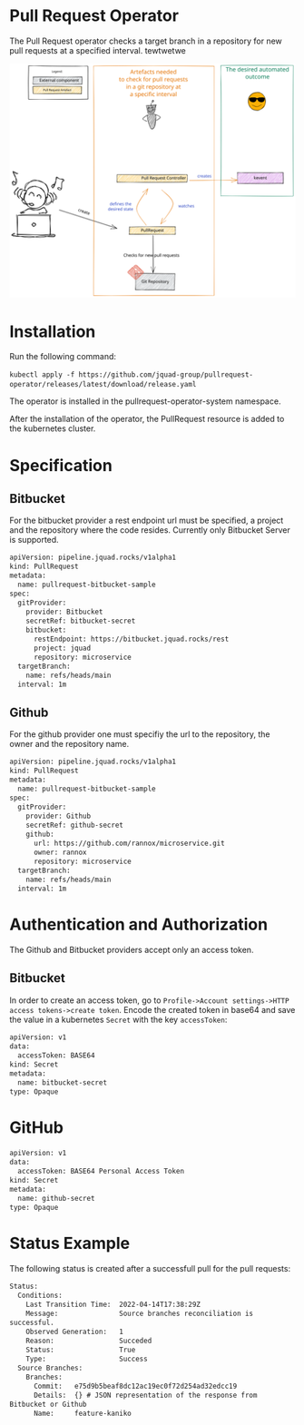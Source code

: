 # Pull Request Operator 

The Pull Request operator checks a target branch in a repository for new pull requests at a specified interval. tewtwetwe

![Workflow](https://github.com/jquad-group/pullrequest-operator/blob/main/img/pullrequest-operator.svg)

# Installation 

Run the following command:

`kubectl apply -f https://github.com/jquad-group/pullrequest-operator/releases/latest/download/release.yaml` 

The operator is installed in the pullrequest-operator-system namespace.

After the installation of the operator, the PullRequest resource is added to the kubernetes cluster.

# Specification 

## Bitbucket

For the bitbucket provider a rest endpoint url must be specified, a project and the repository where the code resides. Currently only Bitbucket Server is supported.

```
apiVersion: pipeline.jquad.rocks/v1alpha1
kind: PullRequest
metadata:
  name: pullrequest-bitbucket-sample
spec:
  gitProvider:
    provider: Bitbucket
    secretRef: bitbucket-secret
    bitbucket:
      restEndpoint: https://bitbucket.jquad.rocks/rest
      project: jquad
      repository: microservice
  targetBranch: 
    name: refs/heads/main
  interval: 1m
```

## Github

For the github provider one must specifiy the url to the repository, the owner and the repository name. 

```
apiVersion: pipeline.jquad.rocks/v1alpha1
kind: PullRequest
metadata:
  name: pullrequest-bitbucket-sample
spec:
  gitProvider:
    provider: Github
    secretRef: github-secret
    github:
      url: https://github.com/rannox/microservice.git
      owner: rannox
      repository: microservice
  targetBranch: 
    name: refs/heads/main
  interval: 1m
```

# Authentication and Authorization

The Github and Bitbucket providers accept only an access token. 

## Bitbucket

In order to create an access token, go to `Profile->Account settings->HTTP access tokens->create token`. Encode the created token in base64 and save the value in a kubernetes `Secret` with the key `accessToken`:

```
apiVersion: v1
data:
  accessToken: BASE64
kind: Secret
metadata:
  name: bitbucket-secret
type: Opaque
```

# GitHub

```
apiVersion: v1
data:
  accessToken: BASE64 Personal Access Token
kind: Secret
metadata:
  name: github-secret
type: Opaque
```

# Status Example

The following status is created after a successfull pull for the pull requests:

```
Status:
  Conditions:
    Last Transition Time:  2022-04-14T17:38:29Z
    Message:               Source branches reconciliation is successful.
    Observed Generation:   1
    Reason:                Succeded
    Status:                True
    Type:                  Success
  Source Branches:
    Branches:
      Commit:   e75d9b5beaf8dc12ac19ec0f72d254ad32edcc19
      Details:  {} # JSON representation of the response from Bitbucket or Github
      Name:     feature-kaniko
```
